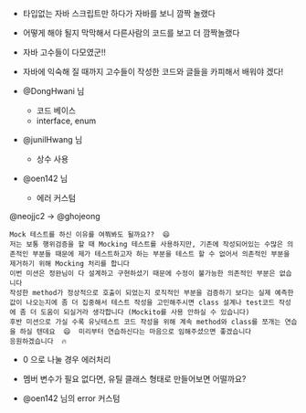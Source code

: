 - 타입없는 자바 스크립트만 하다가 자바를 보니 깜짝 놀랬다
- 어떻게 해야 될지 막막해서 다른사람의 코드를 보고 더 깜짝놀랬다
- 자바 고수들이 다모였군!! 
- 자바에 익숙해 질 때까지 고수들이 작성한 코드와 글들을 카피해서 배워야 겠다!

- @DongHwani 님
    - 코드 베이스 
    - interface, enum
    
- @junilHwang 님
    - 상수 사용
    
- @oen142 님
    - 에러 커스텀

@neojjc2 -> @ghojeong 
```text
Mock 테스트를 하신 이유를 여쭤봐도 될까요??  😄 
저는 보통 행위검증을 할 때 Mocking 테스트를 사용하지만, 기존에 작성되어있는 수많은 의존적인 부분들 때문에 제가 테스트하고자 하는 부분을 테스트 할 수 없어서 의존적인 부분을 제거하기 위해 Mocking 처리를 합니다
이번 미션은 정완님이 다 설계하고 구현하셨기 때문에 수정이 불가능한 의존적인 부분은 없습니다
작성한 method가 정상적으로 호출이 되었는지 로직적인 부분을 검증하기 보다는 실제 예측한 값이 나오는지에 좀 더 집중해서 테스트 작성을 고민해주시면 class 설계나 test코드 작성에 좀 더 도움이 되실거라 생각합니다 (Mockito를 사용 안하실 수 있습니다)
후반 미션으로 가실 수록 유닛테스트 코드 작성을 위해 계속 method와 class를 쪼개는 연습을 하실 텐데요  😄  미리부터 연습하신다는 마음으로 임해주셨으면 좋겠습니다
응원하겠습니다  🔥 
```

- 0 으로 나눌 경우 에러처리
- 멤버 변수가 필요 없다면, 유틸 클래스 형태로 만들어보면 어떨까요?

- @oen142 님의 error 커스텀


